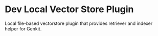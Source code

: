 # Dev Local Vector Store Plugin

Local file-based vectorstore plugin that provides retriever and indexer helper for Genkit.

